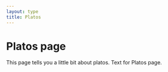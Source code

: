 ```yaml
---
layout: type
title: Platos
---
```

# Platos page

This page tells you a little bit about platos. Text for Platos page.

